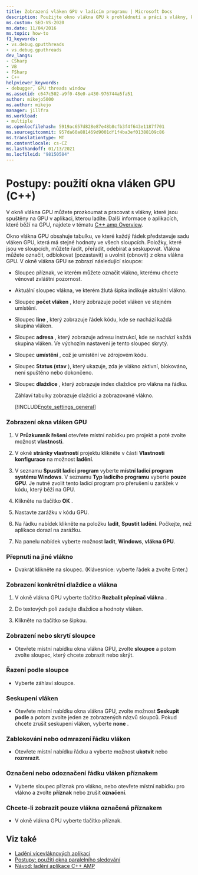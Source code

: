 ```yaml
---
title: Zobrazení vláken GPU v ladicím programu | Microsoft Docs
description: Použijte okno vlákna GPU k prohlédnutí a práci s vlákny, které jsou spuštěny na GPU v aplikaci, kterou ladíte v aplikaci Visual Studio.
ms.custom: SEO-VS-2020
ms.date: 11/04/2016
ms.topic: how-to
f1_keywords:
- vs.debug.gputthreads
- vs.debug.gputhreads
dev_langs:
- CSharp
- VB
- FSharp
- C++
helpviewer_keywords:
- debugger, GPU threads window
ms.assetid: c647c502-a9f0-48e0-a430-976744a5fa51
author: mikejo5000
ms.author: mikejo
manager: jillfra
ms.workload:
- multiple
ms.openlocfilehash: 5919ac657d828e87e48b8cfb3f4f643e1187f701
ms.sourcegitcommit: 957da60a881469d9001df1f4ba3ef01388109c86
ms.translationtype: MT
ms.contentlocale: cs-CZ
ms.lasthandoff: 01/13/2021
ms.locfileid: "98150584"
---
```

# <a name="how-to-use-the-gpu-threads-window-c"></a>Postupy: použití okna vláken GPU (C++)
V okně vlákna GPU můžete prozkoumat a pracovat s vlákny, které jsou spuštěny na GPU v aplikaci, kterou ladíte. Další informace o aplikacích, které běží na GPU, najdete v tématu [C++ amp Overview](/cpp/parallel/amp/cpp-amp-overview).

 Okno vlákna GPU obsahuje tabulku, ve které každý řádek představuje sadu vláken GPU, která má stejné hodnoty ve všech sloupcích. Položky, které jsou ve sloupcích, můžete řadit, přeřadit, odebírat a seskupovat. Vlákna můžete označit, odblokovat (pozastavit) a uvolnit (obnovit) z okna vlákna GPU. V okně vlákna GPU se zobrazí následující sloupce:

- Sloupec příznak, ve kterém můžete označit vlákno, kterému chcete věnovat zvláštní pozornost.

- Aktuální sloupec vlákna, ve kterém žlutá šipka indikuje aktuální vlákno.

- Sloupec **počet vláken** , který zobrazuje počet vláken ve stejném umístění.

- Sloupec **line** , který zobrazuje řádek kódu, kde se nachází každá skupina vláken.

- Sloupec **adresa** , který zobrazuje adresu instrukcí, kde se nachází každá skupina vláken. Ve výchozím nastavení je tento sloupec skrytý.

- Sloupec **umístění** , což je umístění ve zdrojovém kódu.

- Sloupec **Status (stav** ), který ukazuje, zda je vlákno aktivní, blokováno, není spuštěno nebo dokončeno.

- Sloupec **dlaždice** , který zobrazuje index dlaždice pro vlákna na řádku.

  Záhlaví tabulky zobrazuje dlaždici a zobrazované vlákno.

  [!INCLUDE[note_settings_general](../data-tools/includes/note_settings_general_md.md)]

### <a name="to-display-the-gpu-threads-window"></a>Zobrazení okna vláken GPU

1. V **Průzkumník řešení** otevřete místní nabídku pro projekt a poté zvolte možnost **vlastnosti**.

2. V okně **stránky vlastností** projektu klikněte v části **Vlastnosti konfigurace** na možnost **ladění**.

3. V seznamu **Spustit ladicí program** vyberte **místní ladicí program systému Windows**. V seznamu **Typ ladicího programu** vyberte **pouze GPU**. Je nutné zvolit tento ladicí program pro přerušení u zarážek v kódu, který běží na GPU.

4. Klikněte na tlačítko **OK** .

5. Nastavte zarážku v kódu GPU.

6. Na řádku nabídek klikněte na položku **ladit**, **Spustit ladění**. Počkejte, než aplikace dorazí na zarážku.

7. Na panelu nabídek vyberte možnost **ladit**, **Windows**, **vlákna GPU**.

### <a name="to-switch-to-a-different-thread"></a>Přepnutí na jiné vlákno

- Dvakrát klikněte na sloupec. (Klávesnice: vyberte řádek a zvolte Enter.)

### <a name="to-display-a-particular-tile-and-thread"></a>Zobrazení konkrétní dlaždice a vlákna

1. V okně vlákna GPU vyberte tlačítko **Rozbalit přepínač vlákna** .

2. Do textových polí zadejte dlaždice a hodnoty vláken.

3. Klikněte na tlačítko se šipkou.

### <a name="to-display-or-hide-a-column"></a>Zobrazení nebo skrytí sloupce

- Otevřete místní nabídku okna vlákna GPU, zvolte **sloupce** a potom zvolte sloupec, který chcete zobrazit nebo skrýt.

### <a name="to-sort-by-a-column"></a>Řazení podle sloupce

- Vyberte záhlaví sloupce.

### <a name="to-group-threads"></a>Seskupení vláken

- Otevřete místní nabídku okna vlákna GPU, zvolte možnost **Seskupit podle** a potom zvolte jeden ze zobrazených názvů sloupců. Pokud chcete zrušit seskupení vláken, vyberte **none** .

### <a name="to-freeze-or-thaw-a-row-of-threads"></a>Zablokování nebo odmrazení řádku vláken

- Otevřete místní nabídku řádku a vyberte možnost **ukotvit** nebo **rozmrazit**.

### <a name="to-flag-or-unflag-a-row-of-threads"></a>Označení nebo odoznačení řádku vláken příznakem

- Vyberte sloupec příznak pro vlákno, nebo otevřete místní nabídku pro vlákno a zvolte **příznak** nebo zrušit **označení**.

### <a name="to-display-only-flagged-threads"></a>Chcete-li zobrazit pouze vlákna označená příznakem

- V okně vlákna GPU vyberte tlačítko příznak.

## <a name="see-also"></a>Viz také
- [Ladění vícevláknových aplikací](../debugger/debug-multithreaded-applications-in-visual-studio.md)
- [Postupy: použití okna paralelního sledování](../debugger/how-to-use-the-parallel-watch-window.md)
- [Návod: ladění aplikace C++ AMP](/cpp/parallel/amp/walkthrough-debugging-a-cpp-amp-application)